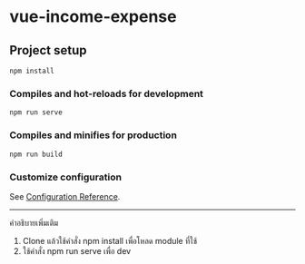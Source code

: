 # vue-income-expense

## Project setup
```
npm install
```

### Compiles and hot-reloads for development
```
npm run serve
```

### Compiles and minifies for production
```
npm run build
```

### Customize configuration
See [Configuration Reference](https://cli.vuejs.org/config/).

-----------------------------------------------------------------------------------------
คำอธิบายเพิ่มเติม
1. Clone แล้วใช้คำสั่ง npm install เพื่อโหลด module ที่ใช้
2. ใช้คำสั่ง npm run serve เพื่อ dev